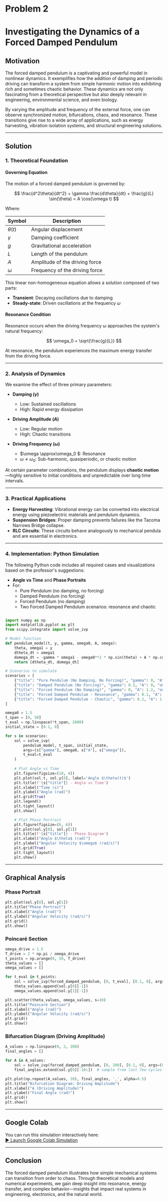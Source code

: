 # Problem 2  
# Investigating the Dynamics of a Forced Damped Pendulum

## Motivation

The forced damped pendulum is a captivating and powerful model in nonlinear dynamics. It exemplifies how the addition of damping and periodic driving can transform a system from simple harmonic motion into exhibiting rich and sometimes chaotic behavior. These dynamics are not only fascinating from a theoretical perspective but also deeply relevant in engineering, environmental science, and even biology.

By varying the amplitude and frequency of the external force, one can observe synchronized motion, bifurcations, chaos, and resonance. These transitions give rise to a wide array of applications, such as energy harvesting, vibration isolation systems, and structural engineering solutions.

---

## Solution

### 1. Theoretical Foundation

#### Governing Equation

The motion of a forced damped pendulum is governed by:

$$
\frac{d^2\theta}{dt^2} + \gamma \frac{d\theta}{dt} + \frac{g}{L} \sin(\theta) = A \cos(\omega t)
$$

Where:

| Symbol        | Description                         |
|---------------|-------------------------------------|
| $\theta(t)$  | Angular displacement                |
| $\gamma$     | Damping coefficient                 |
| $g$           | Gravitational acceleration          |
| $L$           | Length of the pendulum              |
| $A$           | Amplitude of the driving force      |
| $\omega$     | Frequency of the driving force      |


This linear non-homogeneous equation allows a solution composed of two parts:  
- **Transient**: Decaying oscillations due to damping  
- **Steady-state**: Driven oscillations at the frequency $\omega$  

#### Resonance Condition

Resonance occurs when the driving frequency $\omega$ approaches the system's natural frequency:

$$
\omega_0 = \sqrt{\frac{g}{L}}
$$

At resonance, the pendulum experiences the maximum energy transfer from the driving force.

---

### 2. Analysis of Dynamics

We examine the effect of three primary parameters:

- **Damping ($\gamma$)**  
  - Low: Sustained oscillations  
  - High: Rapid energy dissipation  

- **Driving Amplitude ($A$)**  
  - Low: Regular motion  
  - High: Chaotic transitions  

- **Driving Frequency ($\omega$)**  
  - $\omega \approx\omega_0 $: Resonance  
  - $\omega \neq \omega_0$: Sub-harmonic, quasiperiodic, or chaotic motion  

At certain parameter combinations, the pendulum displays **chaotic motion**—highly sensitive to initial conditions and unpredictable over long time intervals.

---

### 3. Practical Applications

- **Energy Harvesting**: Vibrational energy can be converted into electrical energy using piezoelectric materials and pendulum dynamics.
- **Suspension Bridges**: Proper damping prevents failures like the Tacoma Narrows Bridge collapse.
- **RLC Circuits**: These circuits behave analogously to mechanical pendula and are essential in electronics.

---


### 4. Implementation: Python Simulation

The following Python code includes all required cases and visualizations based on the professor's suggestions:
- **Angle vs Time** and **Phase Portraits**
- For:
  - Pure Pendulum (no damping, no forcing)
  - Damped Pendulum (no forcing)
  - Forced Pendulum (no damping)
  - Two Forced Damped Pendulum scenarios: resonance and chaotic

```python

import numpy as np
import matplotlib.pyplot as plt
from scipy.integrate import solve_ivp

# Model function
def pendulum_model(t, y, gamma, omega0, A, omega):
    theta, omega1 = y
    dtheta_dt = omega1
    domega_dt = -gamma * omega1 - omega0**2 * np.sin(theta) + A * np.cos(omega * t)
    return [dtheta_dt, domega_dt]

# Scenarios to simulate
scenarios = [
    {"title": "Pure Pendulum (No Damping, No Forcing)", "gamma": 0, "A": 0, "omega": 0},
    {"title": "Damped Pendulum (No Forcing)", "gamma": 0.3, "A": 0, "omega": 0},
    {"title": "Forced Pendulum (No Damping)", "gamma": 0, "A": 1.2, "omega": 1.5},
    {"title": "Forced Damped Pendulum - Resonance", "gamma": 0.1, "A": 1.5, "omega": 1.5},
    {"title": "Forced Damped Pendulum - Chaotic", "gamma": 0.2, "A": 1.8, "omega": 1.5},
]

omega0 = 1.5
t_span = [0, 50]
t_eval = np.linspace(*t_span, 2000)
initial_state = [0.1, 0]

for s in scenarios:
    sol = solve_ivp(
        pendulum_model, t_span, initial_state,
        args=(s["gamma"], omega0, s["A"], s["omega"]),
        t_eval=t_eval
    )
    
    # Plot Angle vs Time
    plt.figure(figsize=(10, 4))
    plt.plot(sol.t, sol.y[0], label='Angle $\theta(t)$')
    plt.title(f'{s["title"]} - Angle vs Time')
    plt.xlabel("Time (s)")
    plt.ylabel("Angle (rad)")
    plt.grid(True)
    plt.legend()
    plt.tight_layout()
    plt.show()

    # Plot Phase Portrait
    plt.figure(figsize=(6, 6))
    plt.plot(sol.y[0], sol.y[1])
    plt.title(f'{s["title"]} - Phase Diagram')
    plt.xlabel("Angle $\theta$ (rad)")
    plt.ylabel("Angular Velocity $\omega$ (rad/s)")
    plt.grid(True)
    plt.tight_layout()
    plt.show()

```
---

## Graphical Analysis

### Phase Portrait

```python
plt.plot(sol.y[0], sol.y[1])
plt.title("Phase Portrait")
plt.xlabel("Angle (rad)")
plt.ylabel("Angular Velocity (rad/s)")
plt.grid()
plt.show()
```

### Poincaré Section

```python
omega_drive = 1.5
T_drive = 2 * np.pi / omega_drive
t_points = np.arange(0, 50, T_drive)
theta_values = []
omega_values = []

for t_eval in t_points:
    sol = solve_ivp(forced_damped_pendulum, [0, t_eval], [0.1, 0], args=(0.5, 1.5, 1.2, omega_drive))
    theta_values.append(sol.y[0][-1])
    omega_values.append(sol.y[1][-1])

plt.scatter(theta_values, omega_values, s=10)
plt.title("Poincaré Section")
plt.xlabel("Angle (rad)")
plt.ylabel("Angular Velocity (rad/s)")
plt.grid()
plt.show()
```

### Bifurcation Diagram (Driving Amplitude)

```python
A_values = np.linspace(0, 2, 200)
final_angles = []

for A in A_values:
    sol = solve_ivp(forced_damped_pendulum, [0, 200], [0.1, 0], args=(0.5, 1.5, A, 1.5), t_eval=np.linspace(190, 200, 100))
    final_angles.extend(sol.y[0][-10:])  # sample from last few cycles

plt.plot(np.repeat(A_values, 10), final_angles, ',', alpha=0.5)
plt.title("Bifurcation Diagram: Driving Amplitude")
plt.xlabel("A (Driving Amplitude)")
plt.ylabel("Final Angle (rad)")
plt.grid()
plt.show()
```

---

## Google Colab

You can run this simulation interactively here:  
[▶ Launch Google Colab Simulation](https://colab.research.google.com)

---

## Conclusion

The forced damped pendulum illustrates how simple mechanical systems can transition from order to chaos. Through theoretical models and numerical experiments, we gain deep insight into resonance, energy transfer, and complex behavior—insights that impact real systems in engineering, electronics, and the natural world.
